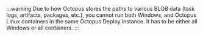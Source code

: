 :::warning
Due to how Octopus stores the paths to various BLOB data (task logs, artifacts, packages, etc.), you cannot run both Windows, and Octopus Linux containers in the same Octopus Deploy instance.  It has to be either all Windows or all containers.
:::